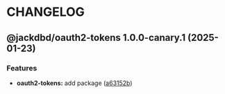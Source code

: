 # CHANGELOG

## @jackdbd/oauth2-tokens 1.0.0-canary.1 (2025-01-23)


### Features

* **oauth2-tokens:** add package ([a63152b](https://github.com/jackdbd/rapido/commit/a63152b81e3e32dc9403e9c8923b805fd2ba0fd1))
